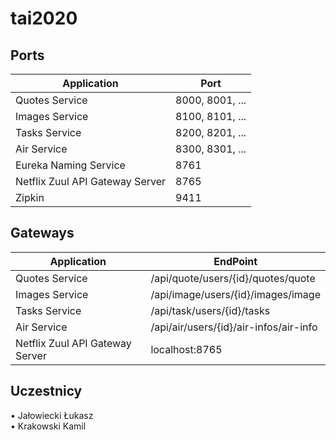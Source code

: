 # tai2020

## Ports

|     Application       |     Port          |
| ------------- | ------------- |
| Quotes Service | 8000, 8001, ... |
| Images Service | 8100, 8101, ... |
| Tasks Service | 8200, 8201, ... |
| Air Service | 8300, 8301, ... |
| Eureka Naming Service | 8761 |
| Netflix Zuul API Gateway Server | 8765 |
| Zipkin | 9411 |


## Gateways

|     Application       |     EndPoint          |
| ------------- | ------------- |
| Quotes Service | /api/quote/users/{id}/quotes/quote |
| Images Service | /api/image/users/{id}/images/image |
| Tasks Service | /api/task/users/{id}/tasks |
| Air Service | /api/air/users/{id}/air-infos/air-info |
| Netflix Zuul API Gateway Server | localhost:8765 |


<h2>Uczestnicy</h2>
• Jałowiecki Łukasz <br/>
• Krakowski Kamil <br>

